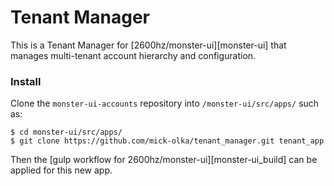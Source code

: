# Tenant Manager

This is a Tenant Manager for [2600hz/monster-ui][monster-ui] that manages multi-tenant account hierarchy and configuration.

### Install

Clone the `monster-ui-accounts` repository into `/monster-ui/src/apps/` such as:
```
$ cd monster-ui/src/apps/
$ git clone https://github.com/mick-olka/tenant_manager.git tenant_app
```

Then the [gulp workflow for 2600hz/monster-ui][monster-ui_build] can be applied for this new app.



